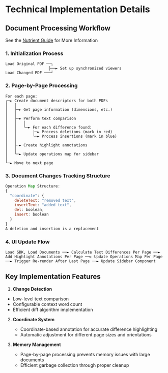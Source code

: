 # Technical Implementation Details

## Document Processing Workflow

See the [Nutrient Guide](https://www.nutrient.io/guides/web/comparison/compare-text/#programmatic-text-comparison) for More Information

### 1. Initialization Process

```
Load Original PDF ──┐
                   ├──► Set up synchronized viewers
Load Changed PDF ───┘
```

### 2. Page-by-Page Processing

```
For each page:
┌─► Create document descriptors for both PDFs
│   │
│   ├─► Get page information (dimensions, etc.)
│   │
│   ├─► Perform text comparison
│   │   │
│   │   └─► For each difference found:
│   │       ├─► Process deletions (mark in red)
│   │       └─► Process insertions (mark in blue)
│   │
│   ├─► Create highlight annotations
│   │
│   └─► Update operations map for sidebar
│
└─► Move to next page
```

### 3. Document Changes Tracking Structure

```javascript
Operation Map Structure:
{
  "coordinate": {
    deleteText: "removed text",
    insertText: "added text",
    del: boolean,
    insert: boolean
  }
}
A deletion and insertion is a replacement
```

### 4. UI Update Flow

```
Load SDK, Load Documents ──► Calculate Text Differences Per Page ──► Add Highlight Annotations Per Page ──► Update Operations Map Per Page ──► Trigger Re-render After Last Page ──► Update Sidebar Component
```

## Key Implementation Features

1.  **Change Detection**

- Low-level text comparison
- Configurable context word count
- Efficient diff algorithm implementation

2. **Coordinate System**

   - Coordinate-based annotation for accurate difference highlighting
   - Automatic adjustment for different page sizes and orientations

3. **Memory Management**
   - Page-by-page processing prevents memory issues with large documents
   - Efficient garbage collection through proper cleanup
